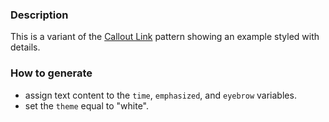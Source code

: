 ### Description
This is a variant of the [Callout Link](./?p=molecules-callout-link) pattern showing an example styled with details.

### How to generate
* assign text content to the `time`, `emphasized`, and `eyebrow` variables.
* set the `theme` equal to "white".
